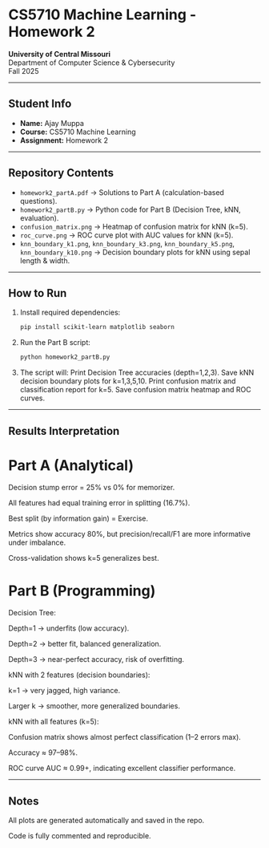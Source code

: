 # CS5710 Machine Learning - Homework 2

**University of Central Missouri**  
Department of Computer Science & Cybersecurity  
Fall 2025  

---

## Student Info
- **Name:** Ajay Muppa  
- **Course:** CS5710 Machine Learning  
- **Assignment:** Homework 2  

---

## Repository Contents
- `homework2_partA.pdf` → Solutions to Part A (calculation-based questions).  
- `homework2_partB.py` → Python code for Part B (Decision Tree, kNN, evaluation).  
- `confusion_matrix.png` → Heatmap of confusion matrix for kNN (k=5).  
- `roc_curve.png` → ROC curve plot with AUC values for kNN (k=5).  
- `knn_boundary_k1.png`, `knn_boundary_k3.png`, `knn_boundary_k5.png`, `knn_boundary_k10.png` → Decision boundary plots for kNN using sepal length & width.  

---

## How to Run
1. Install required dependencies:
   ```bash
   pip install scikit-learn matplotlib seaborn
2. Run the Part B script:
   ```bash
   python homework2_partB.py
3. The script will:
   Print Decision Tree accuracies (depth=1,2,3).
   Save kNN decision boundary plots for k=1,3,5,10.
   Print confusion matrix and classification report for k=5.
   Save confusion matrix heatmap and ROC curves.

---

## Results Interpretation

# Part A (Analytical)

Decision stump error = 25% vs 0% for memorizer.

All features had equal training error in splitting (16.7%).

Best split (by information gain) = Exercise.

Metrics show accuracy 80%, but precision/recall/F1 are more informative under imbalance.

Cross-validation shows k=5 generalizes best.

# Part B (Programming)

Decision Tree:

Depth=1 → underfits (low accuracy).

Depth=2 → better fit, balanced generalization.

Depth=3 → near-perfect accuracy, risk of overfitting.

kNN with 2 features (decision boundaries):

k=1 → very jagged, high variance.

Larger k → smoother, more generalized boundaries.

kNN with all features (k=5):

Confusion matrix shows almost perfect classification (1–2 errors max).

Accuracy ≈ 97–98%.

ROC curve AUC ≈ 0.99+, indicating excellent classifier performance.


---


## Notes

All plots are generated automatically and saved in the repo.

Code is fully commented and reproducible.



